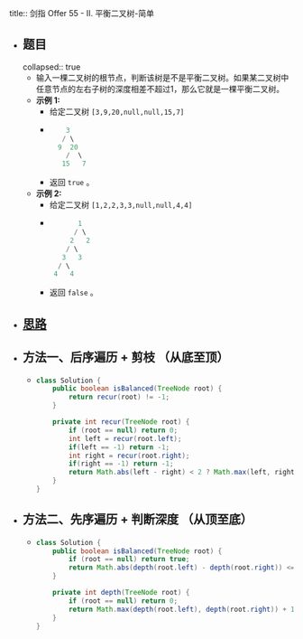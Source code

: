 title:: 剑指 Offer 55 - II. 平衡二叉树-简单

- ## 题目
  collapsed:: true
	- 输入一棵二叉树的根节点，判断该树是不是平衡二叉树。如果某二叉树中任意节点的左右子树的深度相差不超过1，那么它就是一棵平衡二叉树。
	- **示例 1:**
		- 给定二叉树 `[3,9,20,null,null,15,7]`
		- ```java
		      3
		     / \
		    9  20
		      /  \
		     15   7
		  ```
		- 返回 `true` 。
	- **示例 2:**
		- 给定二叉树 `[1,2,2,3,3,null,null,4,4]`
		- ```java
		         1
		        / \
		       2   2
		      / \
		     3   3
		    / \
		   4   4
		  ```
		- 返回 `false` 。
- ## [思路](https://leetcode.cn/problems/ping-heng-er-cha-shu-lcof/solutions/159235/mian-shi-ti-55-ii-ping-heng-er-cha-shu-cong-di-zhi/)
- ## 方法一、后序遍历 + 剪枝 （从底至顶）
	- ```java
	  class Solution {
	      public boolean isBalanced(TreeNode root) {
	          return recur(root) != -1;
	      }
	  
	      private int recur(TreeNode root) {
	          if (root == null) return 0;
	          int left = recur(root.left);
	          if(left == -1) return -1;
	          int right = recur(root.right);
	          if(right == -1) return -1;
	          return Math.abs(left - right) < 2 ? Math.max(left, right) + 1 : -1;
	      }
	  }
	  ```
- ## 方法二、先序遍历 + 判断深度 （从顶至底）
	- ```java
	  class Solution {
	      public boolean isBalanced(TreeNode root) {
	          if (root == null) return true;
	          return Math.abs(depth(root.left) - depth(root.right)) <= 1 && isBalanced(root.left) && isBalanced(root.right);
	      }
	  
	      private int depth(TreeNode root) {
	          if (root == null) return 0;
	          return Math.max(depth(root.left), depth(root.right)) + 1;
	      }
	  }
	  ```
